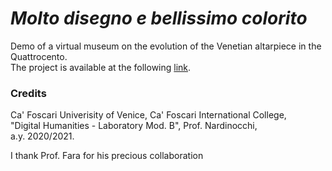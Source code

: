 # _Molto disegno e bellissimo colorito_

Demo of a virtual museum on the evolution of the Venetian altarpiece in the Quattrocento.      
The project is available at the following [link](http://www.nardinan.it/museum/).

### Credits
Ca' Foscari Univerisity of Venice, Ca' Foscari International College,    
"Digital Humanities - Laboratory Mod. B", Prof. Nardinocchi,         
a.y. 2020/2021.     

I thank Prof. Fara for his precious collaboration 

